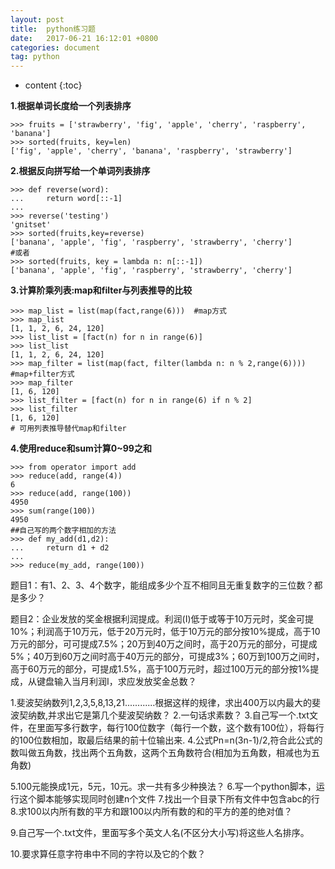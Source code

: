 ```yaml
---
layout: post
title:  python练习题
date:   2017-06-21 16:12:01 +0800
categories: document
tag: python
---
```


* content
{:toc}

**1.根据单词长度给一个列表排序**

    >>> fruits = ['strawberry', 'fig', 'apple', 'cherry', 'raspberry', 'banana']
    >>> sorted(fruits, key=len)
    ['fig', 'apple', 'cherry', 'banana', 'raspberry', 'strawberry']

**2.根据反向拼写给一个单词列表排序**

    >>> def reverse(word):
    ...     return word[::-1]
    ...
    >>> reverse('testing')
    'gnitset'
    >>> sorted(fruits,key=reverse)
    ['banana', 'apple', 'fig', 'raspberry', 'strawberry', 'cherry']
    #或者
    >>> sorted(fruits, key = lambda n: n[::-1])
    ['banana', 'apple', 'fig', 'raspberry', 'strawberry', 'cherry']


**3.计算阶乘列表:map和filter与列表推导的比较**

    >>> map_list = list(map(fact,range(6)))  #map方式
    >>> map_list
    [1, 1, 2, 6, 24, 120]
    >>> list_list = [fact(n) for n in range(6)]
    >>> list_list
    [1, 1, 2, 6, 24, 120]
    >>> map_filter = list(map(fact, filter(lambda n: n % 2,range(6))))  #map+filter方式
    >>> map_filter
    [1, 6, 120]
    >>> list_filter = [fact(n) for n in range(6) if n % 2]
    >>> list_filter
    [1, 6, 120]
    # 可用列表推导替代map和filter

**4.使用reduce和sum计算0~99之和**

    >>> from operator import add
    >>> reduce(add, range(4))
    6
    >>> reduce(add, range(100))
    4950
    >>> sum(range(100))
    4950
    ##自己写的两个数字相加的方法
    >>> def my_add(d1,d2):
    ...     return d1 + d2
    ...
    >>> reduce(my_add, range(100))




题目1：有1、2、3、4个数字，能组成多少个互不相同且无重复数字的三位数？都是多少？

题目2：企业发放的奖金根据利润提成。利润(I)低于或等于10万元时，奖金可提10%；利润高于10万元，低于20万元时，低于10万元的部分按10%提成，高于10万元的部分，可可提成7.5%；20万到40万之间时，高于20万元的部分，可提成5%；40万到60万之间时高于40万元的部分，可提成3%；60万到100万之间时，高于60万元的部分，可提成1.5%，高于100万元时，超过100万元的部分按1%提成，从键盘输入当月利润I，求应发放奖金总数？

1.斐波契纳数列1,2,3,5,8,13,21............根据这样的规律，求出400万以内最大的斐波契纳数,并求出它是第几个斐波契纳数？
2.一句话求素数？
3.自己写一个.txt文件，在里面写多行数字，每行100位数字（每行一个数，这个数有100位），将每行的100位数相加，取最后结果的前十位输出来.
4.公式Pn=n(3n-1)/2,符合此公式的数叫做五角数，找出两个五角数，这两个五角数符合(相加为五角数，相减也为五角数)

5.100元能换成1元，5元，10元。求一共有多少种换法？
6.写一个python脚本，运行这个脚本能够实现同时创建n个文件
7.找出一个目录下所有文件中包含abc的行
8.求100以内所有数的平方和跟100以内所有数的和的平方的差的绝对值？

9.自己写一个.txt文件，里面写多个英文人名(不区分大小写)将这些人名排序。


10.要求算任意字符串中不同的字符以及它的个数？

